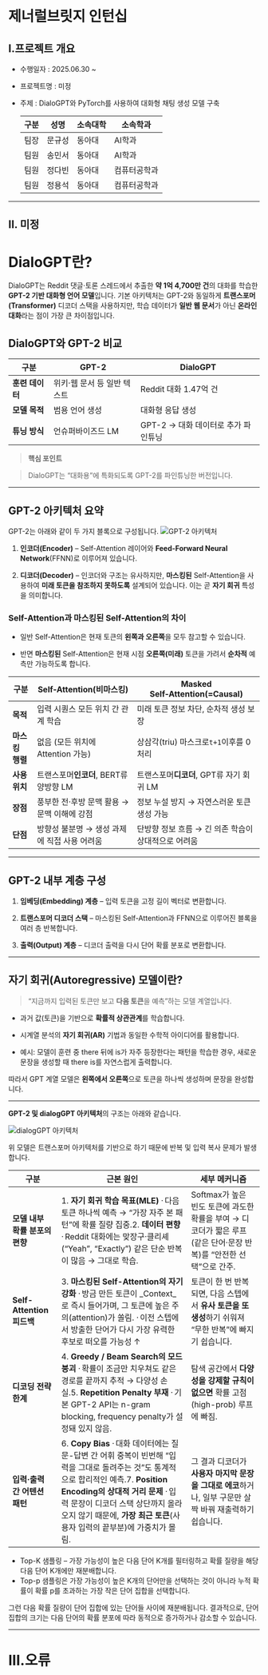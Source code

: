 # 제너럴브릿지 인턴십 

## I.프로젝트 개요
- 수행일자 : 2025.06.30 ~
- 프로젝트명 : 미정
- 주제 : DialoGPT와 PyTorch를 사용하여 대화형 채팅 생성 모델 구축
  
    | 구분 | 성명 | 소속대학 | 소속학과 |     
    |-----|-----|----|----|
    | 팀장 | 문규성 | 동아대 | AI학과 |
    | 팀원 | 송민서 | 동아대 | AI학과 |
    | 팀원 | 정다빈 | 동아대 | 컴퓨터공학과 |
    | 팀원 | 정용석 | 동아대 | 컴퓨터공학과 |
---
## II. 미정

# **DialoGPT란?**

  

DialoGPT는 Reddit 댓글·토론 스레드에서 추출한 **약 1억 4,700만 건**의 대화를 학습한 **GPT-2 기반 대화형 언어 모델**입니다. 기본 아키텍처는 GPT-2와 동일하게 **트랜스포머(Transformer)** 디코더 스택을 사용하지만, 학습 데이터가 **일반 웹 문서**가 아닌 **온라인 대화**라는 점이 가장 큰 차이점입니다.

  

## **DialoGPT와 GPT-2 비교**

|**구분**|**GPT-2**|**DialoGPT**|
|---|---|---|
|**훈련 데이터**|위키·웹 문서 등 일반 텍스트|Reddit 대화 1.47억 건|
|**모델 목적**|범용 언어 생성|대화형 응답 생성|
|**튜닝 방식**|언슈퍼바이즈드 LM|GPT-2 → 대화 데이터로 추가 파인튜닝|

> **핵심 포인트**

> DialoGPT는 “대화용”에 특화되도록 GPT-2를 파인튜닝한 버전입니다.

---

## **GPT-2 아키텍처 요약**

GPT-2는 아래와 같이 두 가지 블록으로 구성됩니다.
![GPT-2 아키텍처](./images/계층.avif)

1. **인코더(Encoder)** – Self-Attention 레이어와 **Feed-Forward Neural Network**(FFNN)로 이루어져 있습니다.
    
2. **디코더(Decoder)** – 인코더와 구조는 유사하지만, **마스킹된** Self-Attention을 사용하여 **미래 토큰을 참조하지 못하도록** 설계되어 있습니다. 이는 곧 **자기 회귀** 특성을 의미합니다.
    

  

### **Self-Attention과 마스킹된 Self-Attention의 차이**

- 일반 Self-Attention은 현재 토큰의 **왼쪽과 오른쪽**을 모두 참고할 수 있습니다.
    
- 반면 **마스킹된** Self-Attention은 현재 시점 **오른쪽(미래)** 토큰을 가려서 **순차적** 예측만 가능하도록 합니다.


| 구분         | Self‑Attention(비마스킹)        | Masked Self‑Attention(=Causal)          |
| ---------- | --------------------------- | --------------------------------------- |
| **목적**     | 입력 시퀀스 모든 위치 간 관계 학습      | 미래 토큰 정보 차단, 순차적 생성 보장                  |
| **마스킹 행렬** | 없음 (모든 위치에 Attention 가능)    | 상삼각(triu) 마스크로`t+1`이후를 0 처리           |
| **사용 위치**  | 트랜스포머**인코더**, BERT류 양방향 LM | 트랜스포머**디코더**, GPT류 자기 회귀 LM            |
| **장점**     | 풍부한 전·후방 문맥 활용 → 문맥 이해에 강점  | 정보 누설 방지 → 자연스러운 토큰 생성 가능               |
| **단점**     | 방향성 불분명 → 생성 과제에 직접 사용 어려움  | 단방향 정보 흐름 → 긴 의존 학습이 상대적으로 어려움 |

---

## **GPT-2 내부 계층 구성**

1. **임베딩(Embedding) 계층** – 입력 토큰을 고정 길이 벡터로 변환합니다.
    
2. **트랜스포머 디코더 스택** – 마스킹된 Self-Attention과 FFNN으로 이루어진 블록을 여러 층 반복합니다.
    
3. **출력(Output) 계층** – 디코더 출력을 다시 단어 확률 분포로 변환합니다.
    

---

## **자기 회귀(Autoregressive) 모델이란?**

  

> “지금까지 입력된 토큰만 보고 **다음 토큰**을 예측”하는 모델 계열입니다.

  

- 과거 값(토큰)을 기반으로 **확률적 상관관계**를 학습합니다.
    
- 시계열 분석의 **자기 회귀(AR)** 기법과 동일한 수학적 아이디어를 활용합니다.
    
- 예시: 모델이 훈련 중 there 뒤에 is가 자주 등장한다는 패턴을 학습한 경우, 새로운 문장을 생성할 때 there is를 자연스럽게 출력합니다.
    

  

따라서 GPT 계열 모델은 **왼쪽에서 오른쪽**으로 토큰을 하나씩 생성하며 문장을 완성합니다.

---

**GPT-2 및 dialogGPT 아키텍처**의 구조는 아래와 같습니다.


![dialogGPT 아키텍처](./images/아키텍처.avif)


위 모델은 트랜스포머 아키텍처를 기반으로 하기 때문에 반복 및 입력 복사 문제가 발생합니다.

|**구분**|**근본 원인**|**세부 메커니즘**|
|---|---|---|
|**모델 내부 확률 분포의 편향**|1. **자기 회귀 학습 목표(MLE)**  · 다음 토큰 하나씩 예측 → “가장 자주 본 패턴”에 확률 질량 집중.2. **데이터 편향**  · Reddit 대화에는 맞장구·클리셰(“Yeah”, “Exactly”) 같은 단순 반복이 많음 → 그대로 학습.|Softmax가 높은 빈도 토큰에 과도한 확률을 부여 → 디코더가 짧은 루프(같은 단어·문장 반복)를 “안전한 선택”으로 간주.|
|**Self-Attention 피드백**|3. **마스킹된 Self-Attention의 자기 강화**  · 방금 만든 토큰이 _Context_로 즉시 들어가며, 그 토큰에 높은 주의(attention)가 쏠림.  · 이전 스텝에서 방출한 단어가 다시 가장 유력한 후보로 떠오를 가능성 ↑|토큰이 한 번 반복되면, 다음 스텝에서 **유사 토큰을 또 생성**하기 쉬워져 “무한 반복”에 빠지기 쉽습니다.|
|**디코딩 전략 한계**|4. **Greedy / Beam Search의 모드 붕괴**  · 확률이 조금만 치우쳐도 같은 경로를 끝까지 추적 → 다양성 손실.5. **Repetition Penalty 부재**  · 기본 GPT-2 API는 n-gram blocking, frequency penalty가 설정돼 있지 않음.|탐색 공간에서 **다양성을 강제할 규칙이 없으면** 확률 고점(high-prob) 루프에 빠짐.|
|**입력·출력 간 어텐션 패턴**|6. **Copy Bias**  · 대화 데이터에는 질문-답변 간 어휘 중복이 빈번해 “입력을 그대로 돌려주는 것”도 통계적으로 합리적인 예측.7. **Position Encoding의 상대적 거리 문제**  · 입력 문장이 디코더 스택 상단까지 올라오지 않기 때문에, **가장 최근 토큰**(사용자 입력의 끝부분)에 가중치가 몰림.|그 결과 디코더가 **사용자 마지막 문장을 그대로 에코**하거나, 일부 구문만 살짝 바꿔 재출력하기 쉽습니다.|

- Top-K 샘플링 – 가장 가능성이 높은 다음 단어 K개를 필터링하고 확률 질량을 해당 다음 단어 K개에만 재분배합니다.
- Top-p 샘플링은 가장 가능성이 높은 K개의 단어만을 선택하는 것이 아니라 누적 확률이 확률 p를 초과하는 가장 작은 단어 집합을 선택합니다.

그런 다음 확률 질량이 단어 집합에 있는 단어들 사이에 재분배됩니다. 결과적으로, 단어 집합의 크기는 다음 단어의 확률 분포에 따라 동적으로 증가하거나 감소할 수 있습니다.


---

# III.오류
